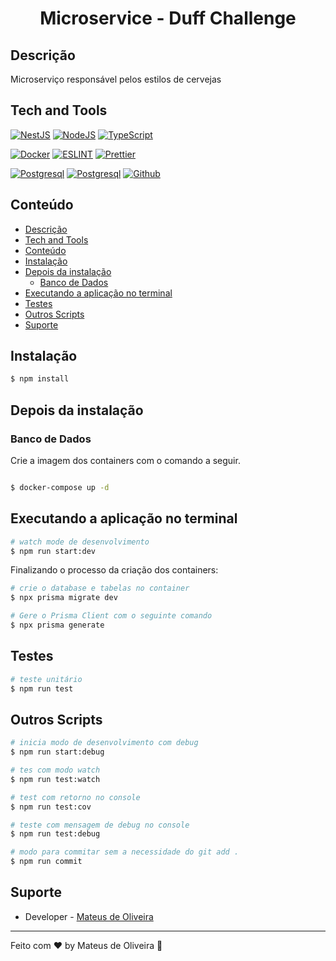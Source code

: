 
<p>
  <h1 align="center">Microservice - Duff Challenge</h1>
</p>

## Descrição

Microserviço responsável pelos estilos de cervejas

## Tech and Tools

<p>
<a href="https://docs.nestjs.com/" target="_blank"><img src="https://img.shields.io/badge/Nest-ea2845?style=for-the-badge&logo=nestjs&logoColor=white" alt="NestJS" /></a>
<a href="https://nodejs.org/docs/latest-v15.x/api/" target="_blank"><img src="https://img.shields.io/badge/Node.js-339933?style=for-the-badge&logo=nodedotjs&logoColor=white" alt="NodeJS" /></a>
<a href="https://www.typescriptlang.org/docs/" target="_blank"><img src="https://img.shields.io/badge/TypeScript-007ACC?style=for-the-badge&logo=typescript&logoColor=white" alt="TypeScript" /></a>
</p>

<p>
<a href="https://docs.docker.com/get-started/" target="_blank"><img src="https://img.shields.io/badge/Docker-2CA5E0?style=for-the-badge&logo=docker&logoColor=white" alt="Docker" /></a>
<a href="https://eslint.org/docs/user-guide/getting-started" target="_blank"><img src="https://img.shields.io/badge/eslint-3A33D1?style=for-the-badge&logo=eslint&logoColor=white" alt="ESLINT" /></a>
<a href="https://www.typescriptlang.org/" target="_blank"><img src="https://img.shields.io/badge/prettier-1A2C34?style=for-the-badge&logo=prettier&logoColor=F7BA3E" alt="Prettier" /></a><br />
</p>

<p>
<a href="https://img.shields.io/badge/PostgreSQL-316192?style=for-the-badge&logo=postgresql&logoColor=white" target="_blank"><img src="https://img.shields.io/badge/PostgreSQL-316192?style=for-the-badge&logo=postgresql&logoColor=white" alt="Postgresql" /></a>
<a href="https://img.shields.io/badge/PostgreSQL-316192?style=for-the-badge&logo=postgresql&logoColor=white" target="_blank"><img src="https://img.shields.io/badge/PostgreSQL-316192?style=for-the-badge&logo=postgresql&logoColor=white" alt="Postgresql" /></a>
<a href="https://img.shields.io/badge/GitHub-100000?style=for-the-badge&logo=github&logoColor=white" target="_blank"><img src="https://img.shields.io/badge/GitHub-100000?style=for-the-badge&logo=github&logoColor=white" alt="Github" /></a>
</p>

## Conteúdo

- [Descrição](#descrição)
- [Tech and Tools](#tech-and-tools)
- [Conteúdo](#conteúdo)
- [Instalação](#instalação)
- [Depois da instalação](#depois-da-instalação)
  - [Banco de Dados](#banco-de-dados)
- [Executando a aplicação no terminal](#executando-a-aplicação-no-terminal)
- [Testes](#testes)
- [Outros Scripts](#outros-scripts)
- [Suporte](#suporte)

## Instalação

```bash
$ npm install
```

## Depois da instalação


### Banco de Dados


<p>Crie a imagem dos containers com o comando a seguir.</p>

```bash

$ docker-compose up -d

```

## Executando a aplicação no terminal

```bash
# watch mode de desenvolvimento
$ npm run start:dev
```

Finalizando o processo da criação dos containers:

```bash
# crie o database e tabelas no container
$ npx prisma migrate dev

# Gere o Prisma Client com o seguinte comando
$ npx prisma generate
```

## Testes

```bash
# teste unitário
$ npm run test
```
## Outros Scripts

```bash
# inicia modo de desenvolvimento com debug
$ npm run start:debug

# tes com modo watch
$ npm run test:watch

# test com retorno no console
$ npm run test:cov

# teste com mensagem de debug no console
$ npm run test:debug

# modo para commitar sem a necessidade do git add .
$ npm run commit
```



## Suporte


-   Developer - [Mateus de Oliveira](mailto:mateus.oliveira.developer@gmail.com)

---

Feito com ♥ by Mateus de Oliveira :wave:
